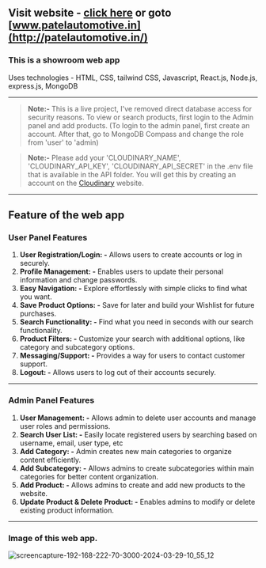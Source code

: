 ## Visit website - [click here](https://patelautomotive.in) or goto [www.patelautomotive.in](http://patelautomotive.in/)

### This is a showroom web app

Uses technologies - HTML, CSS, tailwind CSS, Javascript, React.js, Node.js, express.js, MongoDB

---
> **Note:-** This is a live project, I've removed direct database access for security reasons. To view or search products, first login to the Admin panel and add products. (To login to the admin panel, first create an account. After that, go to MongoDB Compass and change the role from 'user' to 'admin)

> **Note:-** Please add your 'CLOUDINARY_NAME', 'CLOUDINARY_API_KEY', 'CLOUDINARY_API_SECRET' in the .env file that is available in the API folder. You will get this by creating an account on the [Cloudinary](https://cloudinary.com/) website.
---

## Feature of the web app

### User Panel Features

1. **User Registration/Login: -** Allows users to create accounts or log in securely.
2. **Profile Management: -** Enables users to update their personal information and change passwords.
3. **Easy Navigation: -** Explore effortlessly with simple clicks to find what you want.
4. **Save Product Options: -** Save for later and build your Wishlist for future purchases.
5. **Search Functionality: -** Find what you need in seconds with our search functionality.
6. **Product Filters: -** Customize your search with additional options, like category and subcategory options.
7. **Messaging/Support: -** Provides a way for users to contact customer support.
8. **Logout: -** Allows users to log out of their accounts securely.

---

### Admin Panel Features

1. **User Management: -** Allows admin to delete user accounts and manage user roles and permissions.
2. **Search User List: -** Easily locate registered users by searching based on username, email, user type, etc
3. **Add Category: -** Admin creates new main categories to organize content efficiently.
4. **Add Subcategory: -** Allows admins to create subcategories within main categories for better content organization.
5. **Add Product: -** Allows admins to create and add new products to the website.
6. **Update Product & Delete Product: -** Enables admins to modify or delete existing product information.

---

### Image of this web app.

![screencapture-192-168-222-70-3000-2024-03-29-10_55_12](https://github.com/tausif40/Patel_Automotive/assets/155213674/63c30b5a-3813-4637-a1fe-1d8c09d67d7d)
